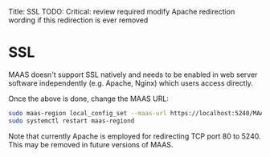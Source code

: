 Title: SSL
TODO:  Critical: review required
       modify Apache redirection wording if this redirection is ever removed


# SSL

MAAS doesn't support SSL natively and needs to be enabled in web server
software independently (e.g. Apache, Nginx) which users access directly.

Once the above is done, change the MAAS URL:

```bash
sudo maas-region local_config_set --maas-url https://localhost:5240/MAAS
sudo systemctl restart maas-regiond
```

Note that currently Apache is employed for redirecting TCP port 80 to 5240.
This may be removed in future versions of MAAS.
